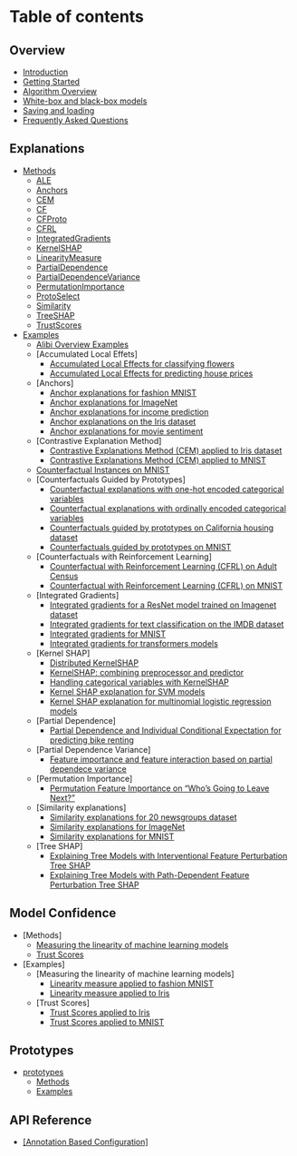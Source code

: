 # Table of contents

## Overview

* [Introduction](source/overview/high_level.md)
* [Getting Started](source/overview/getting_started.md)
* [Algorithm Overview](source/overview/algorithms.md)
* [White-box and black-box models](source/overview/white_box_black_box.md)
* [Saving and loading](source/overview/saving.md)
* [Frequently Asked Questions](source/overview/faq.md)

## Explanations
* [Methods](source/methods/README.md)
  * [ALE](source/methods/ale.md)
  * [Anchors](source/methods/anchors.md)
  * [CEM](source/methods/cem.md)
  * [CF](source/methods/cf.md)
  * [CFProto](source/methods/cfproto.md)
  * [CFRL](source/methods/cfrl.md)
  * [IntegratedGradients](source/methods/integratedgradients.md)
  * [KernelSHAP](source/methods/kernelshap.md)
  * [LinearityMeasure](source/methods/linearitymeasure.md)
  * [PartialDependence](source/methods/partialdependence.md)
  * [PartialDependenceVariance](source/methods/partialdependencevariance.md)
  * [PermutationImportance](source/methods/permutationimportance.md)
  * [ProtoSelect](source/methods/protoselect.md)
  * [Similarity](source/methods/similarity.md)
  * [TreeSHAP](source/methods/treeshap.md)
  * [TrustScores](source/methods/trustscores.md)
* [Examples](source/methods/README.md)
  * [Alibi Overview Examples](source/examples/overview.md)
  * [Accumulated Local Effets]
    * [Accumulated Local Effects for classifying flowers](source/examples/ale_classification.md)
    * [Accumulated Local Effects for predicting house prices](source/examples/ale_regression_california.md)
  * [Anchors]
    * [Anchor explanations for fashion MNIST](source/examples/anchor_image_fashion_mnist.md)
    * [Anchor explanations for ImageNet](source/examples/anchor_image_imagenet.md)
    * [Anchor explanations for income prediction](source/examples/anchor_tabular_adult.md)
    * [Anchor explanations on the Iris dataset](source/examples/anchor_tabular_iris.md)
    * [Anchor explanations for movie sentiment](source/examples/anchor_text_movie.md)
  * [Contrastive Explanation Method]
    * [Contrastive Explanations Method (CEM) applied to Iris dataset](source/examples/cem_iris.md)
    * [Contrastive Explanations Method (CEM) applied to MNIST](source/examples/cem_mnist.md)
  * [Counterfactual Instances on MNIST](source/examples/cf_mnist.md)
  * [Counterfactuals Guided by Prototypes]
    * [Counterfactual explanations with one-hot encoded categorical variables](source/examples/cfproto_cat_adult_ohe.md)
    * [Counterfactual explanations with ordinally encoded categorical variables](source/examples/cfproto_cat_adult_ord.md)
    * [Counterfactuals guided by prototypes on California housing dataset](source/examples/cfproto_housing.md)
    * [Counterfactuals guided by prototypes on MNIST](source/examples/cfproto_mnist.md)
  * [Counterfactuals with Reinforcement Learning]
    * [Counterfactual with Reinforcement Learning (CFRL) on Adult Census](source/examples/cfrl_adult.md)
    * [Counterfactual with Reinforcement Learning (CFRL) on MNIST](source/examples/cfrl_mnist.md)
  * [Integrated Gradients]
    * [Integrated gradients for a ResNet model trained on Imagenet dataset](source/examples/integrated_gradients_imagenet.md)
    * [Integrated gradients for text classification on the IMDB dataset](source/examples/integrated_gradients_imdb.md)
    * [Integrated gradients for MNIST](source/examples/integrated_gradients_mnist.md)
    * [Integrated gradients for transformers models](source/examples/integrated_gradients_transformers.md)
  * [Kernel SHAP]
    * [Distributed KernelSHAP](source/examples/distributed_kernel_shap_adult_lr.md)
    * [KernelSHAP: combining preprocessor and predictor](source/examples/kernel_shap_adult_categorical_preproc.md)
    * [Handling categorical variables with KernelSHAP](source/examples/kernel_shap_adult_lr.md)
    * [Kernel SHAP explanation for SVM models](source/examples/kernel_shap_wine_intro.md)
    * [Kernel SHAP explanation for multinomial logistic regression models](source/examples/kernel_shap_wine_lr.md)
  * [Partial Dependence]
    * [Partial Dependence and Individual Conditional Expectation for predicting bike renting](source/examples/pdp_regression_bike.md)
  * [Partial Dependence Variance]
    * [Feature importance and feature interaction based on partial dependece variance](source/examples/pd_variance_regression_friedman.md)
  * [Permutation Importance]
    * [Permutation Feature Importance on “Who’s Going to Leave Next?”](source/examples/permutation_importance_classification_leave.md)
  * [Similarity explanations]
    * [Similarity explanations for 20 newsgroups dataset](source/examples/similarity_explanations_20ng.md)
    * [Similarity explanations for ImageNet](source/examples/similarity_explanations_imagenet.md)
    * [Similarity explanations for MNIST](source/examples/similarity_explanations_mnist.md)
  * [Tree SHAP]
    * [Explaining Tree Models with Interventional Feature Perturbation Tree SHAP](source/examples/interventional_tree_shap_adult_xgb.md)
    * [Explaining Tree Models with Path-Dependent Feature Perturbation Tree SHAP](source/examples/path_dependent_tree_shap_adult_xgb.md)

## Model Confidence

* [Methods]
  * [Measuring the linearity of machine learning models](source/methods/linearitymeasure.md)
  * [Trust Scores](source/methods/trustscores.md)
* [Examples]
  * [Measuring the linearity of machine learning models]
    * [Linearity measure applied to fashion MNIST](source/examples/linearity_measure_fashion_mnist.md)
    * [Linearity measure applied to Iris](source/examples/linearity_measure_iris.md)
  * [Trust Scores]
    * [Trust Scores applied to Iris](source/examples/trustscore_iris.md)
    * [Trust Scores applied to MNIST](source/examples/trustscore_mnist.md)

## Prototypes

* [prototypes](source/prototypes/README.md)
  * [Methods](source/prototypes/methods.md)
  * [Examples](source/prototypes/examples.md)
  

## API Reference

* [\[Annotation Based Configuration\]](api-reference/annotation-based-configuration.md)
